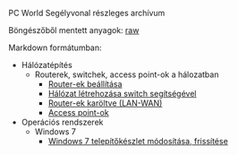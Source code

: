 PC World Segélyvonal részleges archívum

Böngészőből mentett anyagok: [raw](./raw)

Markdown formátumban:

* Hálózatépítés
    * Routerek, switchek, access point-ok a hálozatban
        * [Router-ek beállítása](./halozatepites/routerek-switchek-access-pointok-a-halozatban/router-ek-beallitasa.md)
        * [Hálózat létrehozása switch segítségével](./halozatepites/routerek-switchek-access-pointok-a-halozatban/halozat-letrehozasa-switch-segitsegevel.md)
        * [Router-ek karöltve (LAN-WAN)](./halozatepites/routerek-switchek-access-pointok-a-halozatban/routerek-karoltve-lan-wan.md)
        * [Access point-ok](./halozatepites/routerek-switchek-access-pointok-a-halozatban/access-pointok.md)
* Operációs rendszerek
    * Windows 7
        * [Windows 7 telepítőkészlet módosítása, frissítése
](./operacios-rendszerek/windows-7/windows-7-telepitokeszlet-modositasa-frissitese.md)

